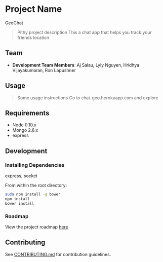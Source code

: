 # Project Name
GeoChat

> Pithy project description
This a chat app that helps you track your friends location

## Team

  - __Development Team Members__: Aj Salau, Lyly Nguyen, Hridhya Vijayakumaran, Ron Lapushner 


## Usage

> Some usage instructions
Go to chat-geo.herokuapp.com and explore

## Requirements

- Node 0.10.x
- Mongo 2.6.x
- express

## Development

### Installing Dependencies
express, socket

From within the root directory:

```sh
sudo npm install -g bower
npm install
bower install
```

### Roadmap

View the project roadmap [here](LINK_TO_PROJECT_ISSUES)


## Contributing

See [CONTRIBUTING.md](CONTRIBUTING.md) for contribution guidelines.
